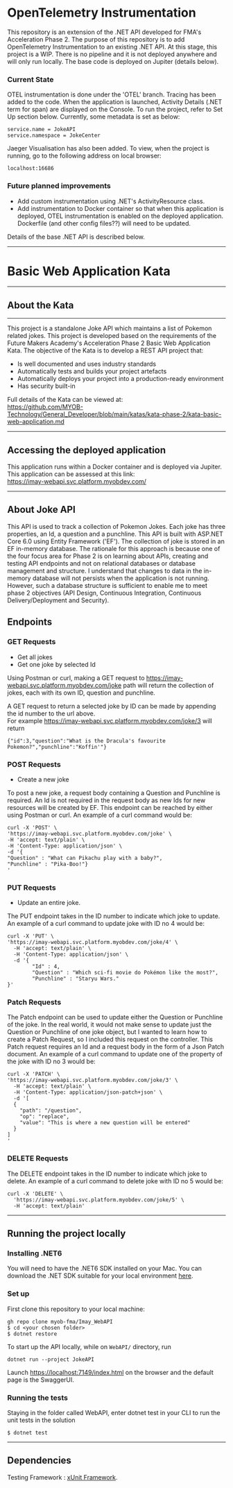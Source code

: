 # OpenTelemetry Instrumentation

This repository is an extension of the .NET API developed for FMA's Acceleration Phase 2. The purpose of this repository is to add
OpenTelemetry Instrumentation to an existing .NET API. At this stage, this project is a WIP. There is no pipeline and it is not deployed anywhere and will only run locally. The base code is deployed on Jupiter (details below).

### Current State

OTEL instrumentation is done under the 'OTEL' branch.
Tracing has been added to the code. When the application is launched, Activity Details (.NET term for span) are displayed on the Console. 
To run the project, refer to Set Up section below. Currently, some metadata is set as below:</br>

````
service.name = JokeAPI
service.namespace = JokeCenter
````

Jaeger Visualisation has also been added. To view, when the project is running, go to the following address on local browser:

````
localhost:16686
````

### Future planned improvements

- Add custom instrumentation using .NET's ActivityResource class.
- Add instrumentation to Docker container so that when this application is deployed, OTEL instrumentation is enabled on the deployed application. Dockerfile (and other config files??) will need to be updated.

Details of the base .NET API is described below.

---
# Basic Web Application Kata
___
## About the Kata

---
This project is a standalone Joke API which maintains a list of Pokemon related jokes. 
This project is developed based on the requirements of the Future Makers Academy's Acceleration Phase 2 Basic Web Application Kata.
The objective of the Kata is to develop a REST API project that:

* Is well documented and uses industry standards
* Automatically tests and builds your project artefacts
* Automatically deploys your project into a production-ready environment
* Has security built-in

Full details of the Kata can be viewed at:</br>
https://github.com/MYOB-Technology/General_Developer/blob/main/katas/kata-phase-2/kata-basic-web-application.md


---
## Accessing the deployed application

This application runs within a Docker container and is deployed via Jupiter. This application can be assessed at this link: </br>
https://imay-webapi.svc.platform.myobdev.com/

---
## About Joke API 

This API is used to track a collection of Pokemon Jokes. Each joke has three properties, an Id, a question and a punchline.
This API is built with ASP.NET Core 6.0 using Entity Framework ('EF'). The collection of joke is stored in an EF in-memory database. The rationale for this approach is because one of the four focus area for Phase 2 is on learning about APIs, creating and testing API endpoints and not on relational databases or database management and structure. I understand that changes to data in the in-memory database will not persists when the application is not running. However, such a database structure is sufficient to enable me to meet phase 2 objectives (API Design, Continuous Integration, Continuous Delivery/Deployment and Security).


## Endpoints

### GET Requests

- Get all jokes
- Get one joke by selected Id

Using Postman or curl, making a GET request to https://imay-webapi.svc.platform.myobdev.com/joke path will return the collection of jokes, each with its own ID, question and punchline. 

A GET request to return a selected joke by ID can be made by appending the id number to the url above. </br>
For example https://imay-webapi.svc.platform.myobdev.com/joke/3 will return
```
{"id":3,"question":"What is the Dracula's favourite Pokemon?","punchline":"Koffin'"}
```
### POST Requests

- Create a new joke

To post a new joke, a request body containing a Question and Punchline is required. An Id is not required in the request body as new Ids for new resources will be created by EF.  This endpoint can be reached by either using Postman or curl.
An example of a curl command would be:

````
curl -X 'POST' \
'https://imay-webapi.svc.platform.myobdev.com/joke' \
-H 'accept: text/plain' \
-H 'Content-Type: application/json' \
-d '{
"Question" : "What can Pikachu play with a baby?",
"Punchline" : "Pika-Boo!"}
'
````

### PUT Requests
 
- Update an entire joke.

The PUT endpoint takes in the ID number to indicate which joke to update.
An example of a curl command to update joke with ID no 4 would be:

```
curl -X 'PUT' \
'https://imay-webapi.svc.platform.myobdev.com/joke/4' \
  -H 'accept: text/plain' \
  -H 'Content-Type: application/json' \
  -d '{
        "Id" : 4,
        "Question" : "Which sci-fi movie do Pokémon like the most?",
        "Punchline" : "Staryu Wars."
}'
```

### Patch Requests
The Patch endpoint can be used to update either the Question or Punchline of the joke. In the real world, it would not make sense to update just the Question or Punchline of one joke object, but I wanted to learn how to create a Patch Request, so I included this request on the controller. This Patch request requires an Id and a request body in the form of a Json Patch document. 
An example of a curl command to update one of the property of the joke with ID no 3 would be:

```
curl -X 'PATCH' \
'https://imay-webapi.svc.platform.myobdev.com/joke/3' \
  -H 'accept: text/plain' \
  -H 'Content-Type: application/json-patch+json' \
  -d '[
  {
    "path": "/question",
    "op": "replace",
    "value": "This is where a new question will be entered"
  }
]
'
```

### DELETE Requests

The DELETE endpoint takes in the ID number to indicate which joke to delete.
An example of a curl command to delete joke with ID no 5 would be:
```
curl -X 'DELETE' \
  'https://imay-webapi.svc.platform.myobdev.com/joke/5' \
  -H 'accept: text/plain'
```

---

## Running the project locally

### Installing .NET6
You will need to have the .NET6 SDK installed on your Mac.
You can download the .NET SDK suitable for your local environment [here](https://learn.microsoft.com/en-us/dotnet/core/install/).

### Set up

First clone this repository to your local machine:
```
gh repo clone myob-fma/Imay_WebAPI
$ cd <your chosen folder>
$ dotnet restore
```

To start up the API locally,  while on  `WebAPI/` directory, run
```
dotnet run --project JokeAPI
```
Launch [https://localhost:7149/index.html](https://localhost:7149/index.html) on the browser and the default page is the SwaggerUI.


### Running the tests
Staying in the folder called WebAPI, enter dotnet test in your CLI to run the unit tests in the solution

```
$ dotnet test
```
___

## Dependencies

Testing Framework : [xUnit Framework](https://xunit.net/).
